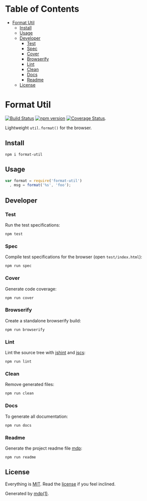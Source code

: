 Table of Contents
=================

* [Format Util](#format-util)
  * [Install](#install)
  * [Usage](#usage)
  * [Developer](#developer)
    * [Test](#test)
    * [Spec](#spec)
    * [Cover](#cover)
    * [Browserify](#browserify)
    * [Lint](#lint)
    * [Clean](#clean)
    * [Docs](#docs)
    * [Readme](#readme)
  * [License](#license)

Format Util
===========

[<img src="https://travis-ci.org/tmpfs/format-util.svg" alt="Build Status">](https://travis-ci.org/tmpfs/format-util)
[<img src="http://img.shields.io/npm/v/format-util.svg" alt="npm version">](https://npmjs.org/package/format-util)
[<img src="https://coveralls.io/repos/tmpfs/format-util/badge.svg?branch=master&service=github&v=1" alt="Coverage Status">](https://coveralls.io/github/tmpfs/format-util?branch=master).

Lightweight `util.format()` for the browser.

## Install

```
npm i format-util
```

## Usage

```javascript
var format = require('format-util')
  , msg = format('%s', 'foo');
```

## Developer

### Test

Run the test specifications:

```
npm test
```

### Spec

Compile test specifications for the browser (open `test/index.html`):

```
npm run spec
```

### Cover

Generate code coverage:

```
npm run cover
```

### Browserify

Create a standalone browserify build:

```
npm run browserify
```

### Lint

Lint the source tree with [jshint](http://jshint.com) and [jscs](http://jscs.info):

```
npm run lint
```

### Clean

Remove generated files:

```
npm run clean
```

### Docs

To generate all documentation:

```
npm run docs
```

### Readme

Generate the project readme file [mdp](https://github.com/tmpfs/mdp):

```
npm run readme
```

## License

Everything is [MIT](http://en.wikipedia.org/wiki/MIT_License). Read the [license](https://github.com/tmpfs/format-util/blob/master/LICENSE) if you feel inclined.

Generated by [mdp(1)](https://github.com/freeformsystems/mdp).

[node]: http://nodejs.org
[npm]: http://www.npmjs.org
[mdp]: https://github.com/tmpfs/mdp
[zephyr]: https://github.com/tmpfs/zephyr
[jshint]: http://jshint.com
[jscs]: http://jscs.info
